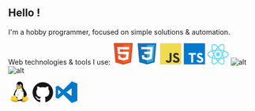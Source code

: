 ## Hello !

I'm a hobby programmer, focused on simple solutions & automation.

Web technologies & tools I use:
![alt](icons/html.svg)
![alt](icons/css.svg)
![alt](icons/javascript.svg)
![alt](icons/typescript.svg)
![alt](icons/react.svg)
![alt](mysql.svg)
![alt](prisma-2.svg)

![alt](icons/linux.svg)
![alt](icons/github.svg)
![alt](icons/vscode.svg)

